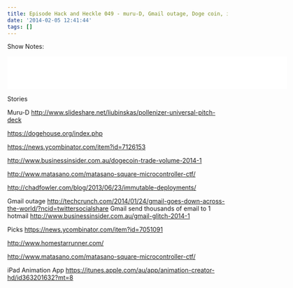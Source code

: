 ```yaml
---
title: Episode Hack and Heckle 049 - muru-D, Gmail outage, Doge coin, immutable deployments
date: '2014-02-05 12:41:44'
tags: []
---
```


<p dir="ltr">Show Notes:</p>
<!--more-->

<iframe style="border: none" src="//html5-player.libsyn.com/embed/episode/id/2664595/height/75/width/640/theme/standard/direction/no/autoplay/no/autonext/no/thumbnail/yes/preload/no/no_addthis/no/" height="75" width="640" scrolling="no"  allowfullscreen webkitallowfullscreen mozallowfullscreen oallowfullscreen msallowfullscreen></iframe>

 
Stories

Muru-D
http://www.slideshare.net/liubinskas/pollenizer-universal-pitch-deck

https://dogehouse.org/index.php

https://news.ycombinator.com/item?id=7126153

http://www.businessinsider.com.au/dogecoin-trade-volume-2014-1

http://www.matasano.com/matasano-square-microcontroller-ctf/

http://chadfowler.com/blog/2013/06/23/immutable-deployments/

Gmail outage
http://techcrunch.com/2014/01/24/gmail-goes-down-across-the-world/?ncid=twittersocialshare
Gmail send thousands of email to 1 hotmail
http://www.businessinsider.com.au/gmail-glitch-2014-1

Picks
https://news.ycombinator.com/item?id=7051091

http://www.homestarrunner.com/

http://www.matasano.com/matasano-square-microcontroller-ctf/

iPad Animation App
https://itunes.apple.com/au/app/animation-creator-hd/id363201632?mt=8


